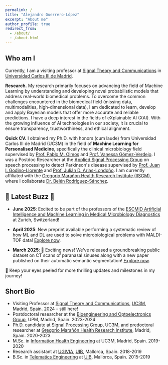 ```yaml
---
permalink: /
title: "Alejandro Guerrero-López"
excerpt: "About me"
author_profile: true
redirect_from: 
  - /about/
  - /about.html
---
```

Who am I
------
Currently, I am a visiting professor at [Signal Theory and Communications](https://www.tsc.uc3m.es/index.php) in [Universidad Carlos III de Madrid](https://www.uc3m.es/Inicio). 

**Research.**  My research primarily focuses on advancing the field of Machine Learning by understanding and developing novel probabilistic models that address real-world biomedical problems. To overcome the common challenges encountered in the biomedical field (missing data, multimodalities, high-dimensional data), I am dedicated to learn, develop and apply Bayesian models that offer more accurate and reliable predictions. I have a deep interest in the fields of eXplainable AI (XAI). With the growing influence of AI technologies in our society, it is crucial to ensure transparency, trustworthiness, and ethical alignment.

**Quick CV.**  I obtained my Ph.D. with honors (cum laude) from Universidad Carlos III de Madrid (UC3M) in the field of __Machine Learning for Personalised Medicine__, specifically the clinical microbiology field supervised by [Prof. Pablo M. Olmos](http://www.tsc.uc3m.es/~olmos/) and [Prof. Vanessa Gómez-Verdejo](https://vanessa.webs.tsc.uc3m.es). I was a Postdoc Researcher at the [Applied Signal Processing Group](https://www.gaps.ssr.upm.es) on speech processing to detect Parkinson's disease supervised by [Prof. Juan I. Godino-Llorente](https://scholar.google.com/citations?user=fdkx_u4AAAAJ&hl=es) and [Prof. Julián D. Arias-Londoño](https://jdariasl.github.io). I am currently affiliated with the [Gregorio Marañón Health Research Institute (IISGM)](https://www.iisgm.com), where I collaborate [Dr. Belén Rodríguez-Sánchez](https://scholar.google.es/citations?user=W9sZbBoAAAAJ&hl=es). 

🌟 **Latest Buzz** 🌟
------
- **June 2025**: Excited to be part of the professors of the [ESCMID Artificial Intelligence and Machine Learning in Medical Microbiology Diagnostics](https://www.escmid.org/event-detail/artificial-intelligence-and-machine-learning-in-medical-microbiology-diagnostics/) at Zurich, Switzerland!

- **April 2025**: New preprint available performing a systematic review of how ML and DL are used to solve microbiological problems with MALDI-TOF data! [Explore now](https://doi.org/10.1101/2025.01.25.634879).

- **March 2025**: 📢 Exciting news! We've released a groundbreaking public dataset on CT scans of paranasal sinuses along with a new paper published on their automatic semantic segmentation! [Explore now](https://www.sciencedirect.com/science/article/pii/S0895611125000503).

👀 Keep your eyes peeled for more thrilling updates and milestones in my journey!

Short Bio
------
* Visiting Professor at [Signal Theory and Communications](https://www.tsc.uc3m.es/index.php), [UC3M](https://www.uc3m.es/Inicio), Madrid, Spain. 2024 - still here!
* Postdoctoral researcher at the [Bioengineering and Optoelectronics Group](http://www.byo.upm.es/BYO), UPM, Madrid, Spain. 2023-2024
* Ph.D. candidate at [Signal Processing Group](http://gts.tsc.uc3m.es), UC3M, and predoctoral researcher at [Gregorio Marañón Health Research Institute](https://www.iisgm.com), Madrid, Spain. 2020-2023
* M.Sc. in [Information Health Engineering](https://www.uc3m.es/master/information-health-engineering) at UC3M, Madrid, Spain. 2019-2020
* Research assistant at [UGIVIA](http://ugivia.uib.es), [UIB](https://www.uib.cat), Mallorca, Spain. 2018-2019
* B.Sc. in [Telematics Engineering](https://www.uib.eu/Learn/estudis-de-grau/grau/telematica/GTT2-P/) at [UIB](https://www.uib.cat), Mallorca, Spain. 2015-2019
